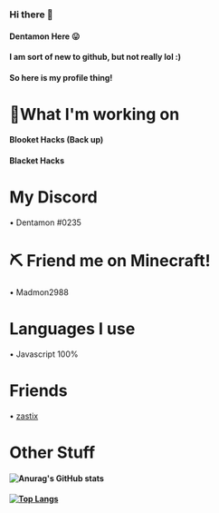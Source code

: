 ### Hi there 👋
#### Dentamon Here 😛
#### I am sort of new to github, but not really lol :)
#### So here is my profile thing!
# 👀What I'm working on
#### Blooket Hacks (Back up)
#### Blacket Hacks
# My Discord
• Dentamon #0235
# ⛏ Friend me on Minecraft!
• Madmon2988
# Languages I use
• Javascript 100%
# Friends
• [zastix](https://github.com/ZasticBradyn)
# Other Stuff
#### ![Anurag's GitHub stats](https://github-readme-stats.vercel.app/api?username=Dentamon&show_icons=true&theme=gradient)

#### [![Top Langs](https://github-readme-stats.vercel.app/api/top-langs/?username=Dentamon)](https://github.com/Dentamon/github-readme-stats)
